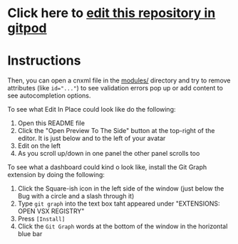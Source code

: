 # Click here to [edit this repository in gitpod](https://gitpod.io/#https://github.com/openstax/ce-git-storage-spike)


# Instructions

Then, you can open a cnxml file in the [modules/](./modules/) directory and try to remove attributes (like `id="..."`) to see validation errors pop up or add content to see autocompletion options.


To see what Edit In Place could look like do the following:

1. Open this README file
1. Click the "Open Preview To The Side" button at the top-right of the editor. It is just below and to the left of your avatar
1. Edit on the left
1. As you scroll up/down in one panel the other panel scrolls too


To see what a dashboard could kind o look like, install the Git Graph extension by doing the following:

1. Click the Square-ish icon in the left side of the window (just below the Bug with a circle and a slash through it)
1. Type `git graph` into the text box taht appeared under "EXTENSIONS: OPEN VSX REGISTRY"
1. Press `[Install]`
1. Click the `Git Graph` words at the bottom of the window in the horizontal blue bar
